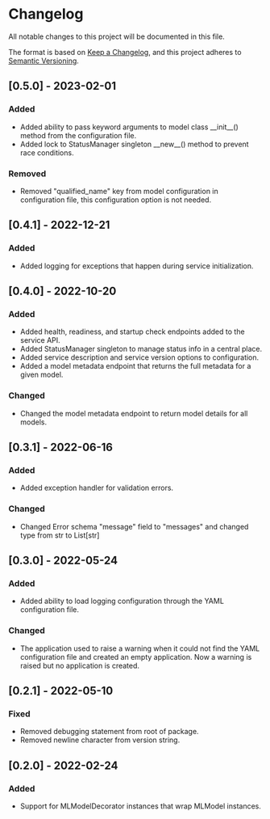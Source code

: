 # Changelog

All notable changes to this project will be documented in this file.

The format is based on [Keep a Changelog](https://keepachangelog.com/en/1.0.0/),
and this project adheres to [Semantic Versioning](https://semver.org/spec/v2.0.0.html).

## [0.5.0] - 2023-02-01

### Added 
- Added ability to pass keyword arguments to model class \_\_init\_\_() method from the configuration file.
- Added lock to StatusManager singleton \_\_new\_\_() method to prevent race conditions.

### Removed
- Removed "qualified_name" key from model configuration in configuration file, this configuration option is not needed.

## [0.4.1] - 2022-12-21

### Added 
- Added logging for exceptions that happen during service initialization. 

## [0.4.0] - 2022-10-20

### Added
- Added health, readiness, and startup check endpoints added to the service API.
- Added StatusManager singleton to manage status info in a central place.
- Added service description and service version options to configuration.
- Added a model metadata endpoint that returns the full metadata for a given model.

### Changed
- Changed the model metadata endpoint to return model details for all models.

## [0.3.1] - 2022-06-16

### Added
- Added exception handler for validation errors.

### Changed
- Changed Error schema "message" field to "messages" and changed type from str to List[str]

## [0.3.0] - 2022-05-24

### Added
- Added ability to load logging configuration through the YAML configuration file.

### Changed
- The application used to raise a warning when it could not find the YAML configuration file and created an empty 
application. Now a warning is raised but no application is created.

## [0.2.1] - 2022-05-10

### Fixed
- Removed debugging statement from root of package.
- Removed newline character from version string.

## [0.2.0] - 2022-02-24

### Added
- Support for MLModelDecorator instances that wrap MLModel instances.
